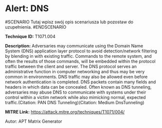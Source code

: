# Alert: DNS

#SCENARIO
Tutaj wpisz swój opis scenariusza lub pozostaw do uzupełnienia.
#ENDSCENARIO

**Technique ID:** T1071.004

**Description:** Adversaries may communicate using the Domain Name System (DNS) application layer protocol to avoid detection/network filtering by blending in with existing traffic. Commands to the remote system, and often the results of those commands, will be embedded within the protocol traffic between the client and server.   The DNS protocol serves an administrative function in computer networking and thus may be very common in environments. DNS traffic may also be allowed even before network authentication is completed. DNS packets contain many fields and headers in which data can be concealed. Often known as DNS tunneling, adversaries may abuse DNS to communicate with systems under their control within a victim network while also mimicking normal, expected traffic.(Citation: PAN DNS Tunneling)(Citation: Medium DnsTunneling) 

**MITRE Link:** https://attack.mitre.org/techniques/T1071/004/

Autor: APT Matrix Generator

<!--
Tactics: 
Technique ID: T1071.004
Status: Pending
-->
